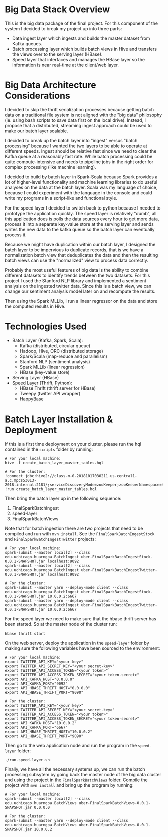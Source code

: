 # Big Data Stack Overview
This is the big data package of the final project. For this component of the system I decided to break my project up into three parts:
+ Data ingest layer which ingests and builds the master dataset from Kafka queues.
+ Batch processing layer which builds batch views in Hive and transfers the views over to the serving layer (HBase).
+ Speed layer that interfaces and manages the HBase layer so the information is near real-time at the client/web layer.

# Big Data Architecture Considerations
I decided to skip the thrift serialization processes because getting batch data on a traditional file system is not aligned with the "big data" philosophy (ie. using bash scripts to save data first on the local drive). Instead, I propose that a distributed, streaming ingest approach could be used to make our batch layer scalable.

I decided to break up the batch layer into "ingest" versus "batch processing" because I wanted the two layers to be able to operate at different speeds. Ingest should be relative fast since we need to clear the Kafka queue at a reasonably fast rate. While batch processing could be quite compute-intensive and needs to pipeline jobs in the right order for complex processing (like machine learning).

I decided to build by batch layer in Spark-Scala because Spark provides a lot of higher-level functionality and machine learning libraries to do useful analyses on the data at the batch layer. Scala was my language of choice, because I could experiment with the language in the console and could write my programs in a script-like and functional style.

For the speed layer I decided to switch back to python because I needed to prototype the application quickly. The speed layer is relatively "dumb", all this application does is polls the data sources every hour to get more data, process it into a separate key-value store at the serving layer and sends writes the new data to the kafka queue so the batch layer can eventually process it.

Because we might have duplication within our batch layer, I designed the batch layer to be impervious to duplicate records, that is we have a normalization batch view that deduplicates the data and then the resulting batch views can use the "normalized" view to process data correctly.

Probably the most useful features of big data is the ability to combine different datasets to identify trends between the two datasets. For this project I used the Stanford NLP library and implemented a sentiment analysis on the ingested twitter data. Since this is a batch view, we can change our sentiment analysis model later on and recompute the results.

Then using the Spark MLLib, I run a linear regressor on the data and store the computed results in Hive.

# Technologies Used
* Batch Layer (Kafka, Spark, Scala):
    * Kafka (distributed, circular queue)
    * Hadoop, Hive, ORC (distributed storage)
    * Spark/Scala (map-reduce and parallelism)
    * Stanford NLP (sentiment analysis)
    * Spark MLLib (linear regression)
    * HBase (key-value store)
* Serving Layer (HBase)
* Speed Layer (Thrift, Python):
    * HBase Thrift (thrift server for HBase)
    * Tweepy (twitter API wrapper)
    * HappyBase 

# Batch Layer Installation & Deployment
If this is a first time deployment on your cluster, please run the hql contained in the `scripts` folder by running:
```
# For your local machine:
hive -f create_batch_layer_master_tables.hql

# For the cluster:
!connect jdbc:hive2://class-m-0-20181017030211.us-central1-a.c.mpcs53013-2018.internal:2181/;serviceDiscoveryMode=zooKeeper;zooKeeperNamespace=hiveserver2
!run create_batch_layer_master_tables.hql
```

Then bring the batch layer up in the following sequence:
1. FinalSparkBatchIngest
2. speed-layer
3. FinalSparkBatchViews

Note that for batch ingestion there are two projects that need to be compiled and run with `mvn install`. See the `FinalSparkBatchIngestStock` and `FinalSparkBatchIngestTwitter` projects:
```
# For your local machine:
spark-submit --master local[2] --class edu.uchicago.huarngpa.BatchIngest uber-FinalSparkBatchIngestStock-0.0.1-SNAPSHOT.jar localhost:9092
spark-submit --master local[2] --class edu.uchicago.huarngpa.BatchIngest uber-FinalSparkBatchIngestTwitter-0.0.1-SNAPSHOT.jar localhost:9092

# For the cluster:
spark-submit --master yarn --deploy-mode client --class edu.uchicago.huarngpa.BatchIngest uber-FinalSparkBatchIngestStock-0.0.1-SNAPSHOT.jar 10.0.0.2:6667
spark-submit --master yarn --deploy-mode client --class edu.uchicago.huarngpa.BatchIngest uber-FinalSparkBatchIngestTwitter-0.0.1-SNAPSHOT.jar 10.0.0.2:6667
```

For the speed layer we need to make sure that the hbase thrift server has been started. So at the master node of the cluster run:
```
hbase thrift start
```

On the web server, deploy the application in the `speed-layer` folder by making sure the following variables have been sourced to the environment:
```
# For your local machine:
export TWITTER_API_KEY="<your key>"
export TWITTER_API_SECRET_KEY="<your secret-key>"
export TWITTER_API_ACCESS_TOKEN="<your token>"
export TWITTER_API_ACCESS_TOKEN_SECRET="<your token-secret>"
export API_KAFKA_HOST="0.0.0.0"
export API_KAFKA_PORT="9092"
export API_HBASE_THRIFT_HOST="0.0.0.0"
export API_HBASE_THRIFT_PORT="9090"

# For the cluster:
export TWITTER_API_KEY="<your key>"
export TWITTER_API_SECRET_KEY="<your secret-key>"
export TWITTER_API_ACCESS_TOKEN="<your token>"
export TWITTER_API_ACCESS_TOKEN_SECRET="<your token-secret>"
export API_KAFKA_HOST="10.0.0.2"
export API_KAFKA_PORT="6667"
export API_HBASE_THRIFT_HOST="10.0.0.2"
export API_HBASE_THRIFT_PORT="9090"
```

Then go to the web application node and run the program in the `speed-layer` folder:
```
./run-speed-layer.sh
```

Finally, we have all the necessary systems up, we can run the batch processing subsytem by going back the master node of the big data cluster and using the project in the `FinalSparkBatchViews` folder. Compile the project with `mvn install` and bring up the program by running:
```
# For your local machine:
spark-submit --master local[2] --class edu.uchicago.huarngpa.BatchViews uber-FinalSparkBatchViews-0.0.1-SNAPSHOT.jar 0.0.0.0

# For the cluster:
spark-submit --master yarn --deploy-mode client --class edu.uchicago.huarngpa.BatchViews uber-FinalSparkBatchViews-0.0.1-SNAPSHOT.jar 10.0.0.2
```
